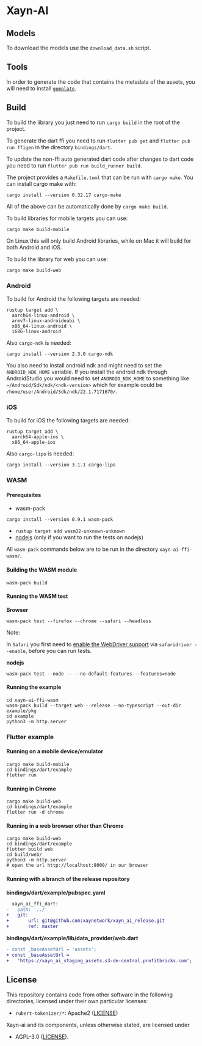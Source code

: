 # Xayn-AI

## Models

To download the models use the `download_data.sh` script.

## Tools

In order to generate the code that contains the metadata of the assets,
you will need to install [`gomplate`](https://github.com/hairyhenderson/gomplate).

## Build

To build the library you just need to run `cargo build` in the root of the project.

To generate the dart ffi you need to run `flutter pub get` and `flutter pub run ffigen` in
the directory `bindings/dart`.

To update the non-ffi auto generated dart code after changes to dart code you need
to run `flutter pub run build_runner build`.

The project provides a `Makefile.toml` that can be run with `cargo make`.
You can install cargo make with:

```
cargo install --version 0.32.17 cargo-make
```

All of the above can be automatically done by `cargo make build`.

To build libraries for mobile targets you can use:

```
cargo make build-mobile
```

On Linux this will only build Android libraries, while on Mac it will build
for both Android and iOS.

To build the library for web you can use:

```
cargo make build-web
```

### Android

To build for Android the following targets are needed:

```
rustup target add \
  aarch64-linux-android \
  armv7-linux-androideabi \
  x86_64-linux-android \
  i686-linux-android
```

Also `cargo-ndk` is needed:

```
cargo install --version 2.3.0 cargo-ndk
```

You also need to install android ndk and might need to set the `ANDROID_NDK_HOME` variable.
If you install the android ndk through AndroidStudio you would need to set `ANDROID_NDK_HOME`
to something like `~/Android/Sdk/ndk/<ndk-version>` which for example could be
`/home/user/Android/Sdk/ndk/22.1.7171670/`.

### iOS

To build for iOS the following targets are needed:

```
rustup target add \
  aarch64-apple-ios \
  x86_64-apple-ios
```

Also `cargo-lipo` is needed:

```
cargo install --version 3.1.1 cargo-lipo
```

### WASM

#### Prerequisites

- wasm-pack

```
cargo install --version 0.9.1 wasm-pack
```

- `rustup target add wasm32-unknown-unknown`
- [nodejs](https://nodejs.org/en/) (only if you want to run the tests on nodejs)

All `wasm-pack` commands below are to be run in the directory `xayn-ai-ffi-wasm/`.

#### Building the WASM module

```
wasm-pack build
```

#### Running the WASM test

**Browser**

```
wasm-pack test --firefox --chrome --safari --headless
```

Note:

In `Safari` you first need to [enable the WebDriver support](https://developer.apple.com/documentation/webkit/testing_with_webdriver_in_safari)
via `safaridriver --enable`, before you can run tests.

**nodejs**

```
wasm-pack test --node -- --no-default-features --features=node
```

#### Running the example

```shell
cd xayn-ai-ffi-wasm
wasm-pack build --target web --release --no-typescript --out-dir example/pkg
cd example
python3 -m http.server
```

### Flutter example

#### Running on a mobile device/emulator

```shell
cargo make build-mobile
cd bindings/dart/example
flutter run
```

#### Running in Chrome

```shell
cargo make build-web
cd bindings/dart/example
flutter run -d chrome
```

#### Running in a web browser other than Chrome

```shell
cargo make build-web
cd bindings/dart/example
flutter build web
cd build/web/
python3 -m http.server
# open the url http://localhost:8000/ in our browser
```

#### Running with a branch of the release repository

**bindings/dart/example/pubspec.yaml**

```diff
  xayn_ai_ffi_dart:
-   path: '../'
+   git:
+       url: git@github.com:xaynetwork/xayn_ai_release.git
+       ref: master
```

**bindings/dart/example/lib/data_provider/web.dart**

```diff
- const _baseAssetUrl = 'assets';
+ const _baseAssetUrl =
+   'https://xayn_ai_staging_assets.s3-de-central.profitbricks.com';
```

## License

This repository contains code from other software in the following
directories, licensed under their own particular licenses:

 * `rubert-tokenizer/*`: Apache2 ([LICENSE](rubert-tokenizer/LICENSE))

Xayn-ai and its components, unless otherwise stated, are licensed under
 * AGPL-3.0 ([LICENSE](LICENSE)).
